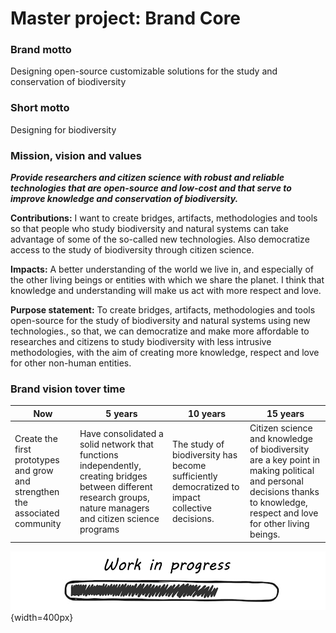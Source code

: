 # **Master project: Brand Core**

### Brand motto
Designing open-source customizable solutions for the study and conservation of biodiversity

### Short motto 
Designing for biodiversity


### Mission, vision and values

***Provide researchers and citizen science with robust and reliable technologies that are open-source and low-cost and that serve to improve knowledge and conservation of biodiversity.***

**Contributions:**
I want to create bridges, artifacts, methodologies and tools so that people who study biodiversity and natural systems can take advantage of some of the so-called new technologies. Also democratize access to the study of biodiversity through citizen science.


**Impacts:**
A better understanding of the world we live in, and especially of the other living beings or entities with which we share the planet. I think that knowledge and understanding will make us act with more respect and love.

**Purpose statement:**
To create bridges, artifacts, methodologies and tools open-source for the study of biodiversity and natural systems using new technologies., so that, we can democratize and make more affordable to researches and citizens to study biodiversity with less intrusive methodologies, with the aim of creating more knowledge, respect  and love for other non-human entities.


### Brand vision tover time

| Now | 5 years | 10 years | 15 years |
| -------- | -------- | -------- | -------- |
| Create the first prototypes and grow and strengthen the associated community   | Have consolidated a solid network that functions independently, creating bridges between different research groups, nature managers and citizen science programs     | The study of biodiversity has become sufficiently democratized to impact collective decisions.    | Citizen science and knowledge of biodiversity are a key point in making political and personal decisions thanks to knowledge, respect and love for other living beings.     |

![Work in progress](../images/WIP.png){width=400px}